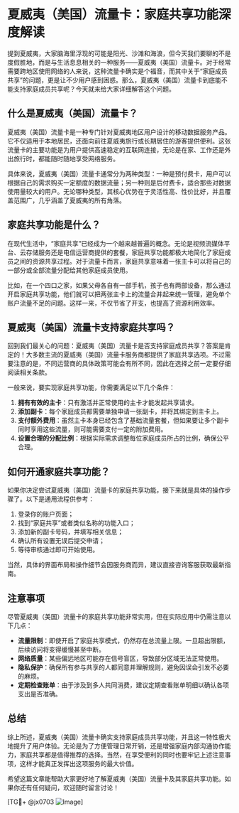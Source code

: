 # 夏威夷（美国）流量卡：家庭共享功能深度解读

提到夏威夷，大家脑海里浮现的可能是阳光、沙滩和海浪，但今天我们要聊的不是度假胜地，而是与生活息息相关的一种服务——夏威夷（美国）流量卡。对于经常需要跨地区使用网络的人来说，这种流量卡确实是个福音，而其中关于“家庭成员共享”的问题，更是让不少用户感到困惑。那么，夏威夷（美国）流量卡到底能不能支持家庭成员共享呢？今天就来给大家详细解答这个问题。

## 什么是夏威夷（美国）流量卡？

夏威夷（美国）流量卡是一种专门针对夏威夷地区用户设计的移动数据服务产品。它不仅适用于本地居民，还面向前往夏威夷旅行或长期居住的游客提供便利。这张流量卡的主要功能是为用户提供高速稳定的互联网连接，无论是在家、工作还是外出旅行时，都能随时随地享受网络服务。

具体来说，夏威夷（美国）流量卡通常分为两种类型：一种是预付费卡，用户可以根据自己的需求购买一定额度的数据流量；另一种则是后付费卡，适合那些对数据使用量较大的用户。无论哪种类型，其核心优势在于灵活性高、性价比好，并且覆盖范围广，几乎涵盖了夏威夷的所有角落。

## 家庭共享功能是什么？

在现代生活中，“家庭共享”已经成为一个越来越普遍的概念。无论是视频流媒体平台、云存储服务还是电信运营商提供的套餐，家庭共享功能都极大地简化了家庭成员之间的资源共享过程。对于流量卡而言，家庭共享意味着一张主卡可以将自己的一部分或全部流量分配给其他家庭成员使用。

比如，在一个四口之家，如果父母各自有一部手机，孩子也有两部设备，那么通过开启家庭共享功能，他们就可以把两张主卡上的流量合并起来统一管理，避免单个账户流量不足的问题。这样一来，不仅节省了开支，也提高了资源利用效率。

## 夏威夷（美国）流量卡支持家庭共享吗？

回到我们最关心的问题：夏威夷（美国）流量卡是否支持家庭成员共享？答案是肯定的！大多数主流的夏威夷（美国）流量卡服务商都提供了家庭共享选项。不过需要注意的是，不同运营商的具体政策可能会有所不同，因此在选择之前一定要仔细阅读相关条款。

一般来说，要实现家庭共享功能，你需要满足以下几个条件：

1. **拥有有效的主卡**：只有激活并正常使用的主卡才能发起共享请求。
2. **添加副卡**：每个家庭成员都需要单独申请一张副卡，并将其绑定到主卡上。
3. **支付额外费用**：虽然主卡本身已经包含了基础流量套餐，但如果要让多个副卡同时享用这些流量，则可能需要支付一定的附加费用。
4. **设置合理的分配比例**：根据实际需求调整每位家庭成员所占的比例，确保公平合理。

## 如何开通家庭共享功能？

如果你决定尝试夏威夷（美国）流量卡的家庭共享功能，接下来就是具体的操作步骤了。以下是通用流程供参考：

1. 登录你的账户页面；
2. 找到“家庭共享”或者类似名称的功能入口；
3. 添加新的副卡号码，并填写相关信息；
4. 确认所有设置无误后提交申请；
5. 等待审核通过即可开始使用。

当然，具体的界面布局和操作细节会因服务商而异，建议直接咨询客服获取最新指南。

## 注意事项

尽管夏威夷（美国）流量卡的家庭共享功能非常实用，但在实际应用中仍需注意以下几点：

- **流量限制**：即使开启了家庭共享模式，仍然存在总流量上限。一旦超出限额，后续访问将变得缓慢甚至中断。
- **网络质量**：某些偏远地区可能存在信号盲区，导致部分区域无法正常使用。
- **隐私保护**：确保所有参与共享的人都同意并理解规则，避免因误会引发不必要的麻烦。
- **定期检查账单**：由于涉及到多人共同消费，建议定期查看账单明细以确认各项支出是否准确。

## 总结

综上所述，夏威夷（美国）流量卡确实支持家庭成员共享功能，并且这一特性极大地提升了用户体验。无论是为了方便管理日常开销，还是增强家庭内部沟通协作能力，家庭共享都是值得推荐的选择。当然，在享受便利的同时也要牢记上述注意事项，这样才能真正发挥出这项服务的最大价值。

希望这篇文章能帮助大家更好地了解夏威夷（美国）流量卡及其家庭共享功能。如果你还有任何疑问，欢迎随时留言讨论！

[TG💪+ @jx0703 ![Image](https://github.com/user-attachments/assets/dbca1d08-cadb-493c-b0ec-ad6f7a83f270)]